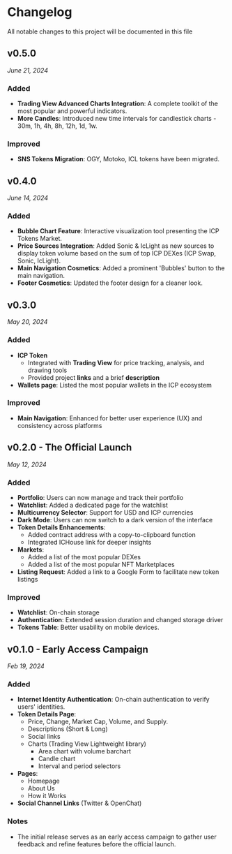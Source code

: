 # Changelog

All notable changes to this project will be documented in this file

## v0.5.0
_June 21, 2024_

### Added
- **Trading View Advanced Charts Integration**: A complete toolkit of the most popular and powerful indicators.
- **More Candles**: Introduced new time intervals for candlestick charts - 30m, 1h, 4h, 8h, 12h, 1d, 1w.

### Improved
- **SNS Tokens Migration**: OGY, Motoko, ICL tokens have been migrated.

## v0.4.0
_June 14, 2024_

### Added
- **Bubble Chart Feature**: Interactive visualization tool presenting the ICP Tokens Market.
- **Price Sources Integration**: Added Sonic & IcLight as new sources to display token volume based on the sum of top ICP DEXes (ICP Swap, Sonic, IcLight).
- **Main Navigation Cosmetics**: Added a prominent 'Bubbles' button to the main navigation.
- **Footer Cosmetics**: Updated the footer design for a cleaner look.

## v0.3.0
_May 20, 2024_

### Added
- **ICP Token**
  - Integrated with **Trading View** for price tracking, analysis, and drawing tools
  - Provided project **links** and a brief **description**
- **Wallets page**: Listed the most popular wallets in the ICP ecosystem

### Improved
- **Main Navigation**: Enhanced for better user experience (UX) and consistency across platforms

## v0.2.0 - The Official Launch
_May 12, 2024_

### Added
- **Portfolio**: Users can now manage and track their portfolio
- **Watchlist**: Added a dedicated page for the watchlist
- **Multicurrency Selector**: Support for USD and ICP currencies
- **Dark Mode**: Users can now switch to a dark version of the interface
- **Token Details Enhancements**:
  - Added contract address with a copy-to-clipboard function
  - Integrated ICHouse link for deeper insights
- **Markets**:
  - Added a list of the most popular DEXes
  - Added a list of the most popular NFT Marketplaces
- **Listing Request**: Added a link to a Google Form to facilitate new token listings

### Improved
- **Watchlist**: On-chain storage
- **Authentication**: Extended session duration and changed storage driver
- **Tokens Table**: Better usability on mobile devices.

## v0.1.0 - Early Access Campaign
_Feb 19, 2024_

### Added
- **Internet Identity Authentication**: On-chain authentication to verify users' identities.
- **Token Details Page**:
    - Price, Change, Market Cap, Volume, and Supply.
    - Descriptions (Short & Long)
  - Social links
  - Charts (Trading View Lightweight library)
    - Area chart with volume barchart
    - Candle chart
    - Interval and period selectors
- **Pages**:
  - Homepage
  - About Us
  - How it Works
- **Social Channel Links** (Twitter & OpenChat)

### Notes
- The initial release serves as an early access campaign to gather user feedback and refine features before the official launch.
